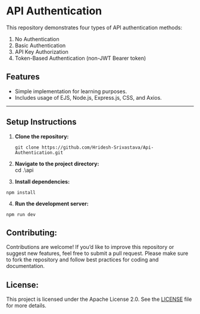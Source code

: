 # API Authentication

This repository demonstrates four types of API authentication methods:  
1. No Authentication  
2. Basic Authentication  
3. API Key Authorization  
4. Token-Based Authentication (non-JWT Bearer token)

## Features  
- Simple implementation for learning purposes.  
- Includes usage of EJS, Node.js, Express.js, CSS, and Axios.  

---

## Setup Instructions  

1. **Clone the repository:**  
   ```
   git clone https://github.com/Hridesh-Srivastava/Api-Authentication.git

2. **Navigate to the project directory:**   
   cd .\api

3. **Install dependencies:**
```
npm install
```
4. **Run the development server:**
```
npm run dev
```

## Contributing:
Contributions are welcome! If you’d like to improve this repository or suggest new features, feel free to submit a pull request. Please make sure to fork the repository and follow best practices for coding and documentation.

## License:
This project is licensed under the Apache License 2.0. See the <a href="LICENSE">LICENSE</a> file for more details.

